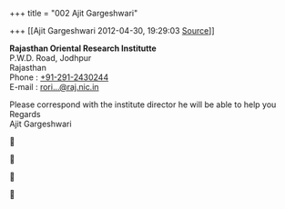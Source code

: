 +++
title = "002 Ajit Gargeshwari"

+++
[[Ajit Gargeshwari	2012-04-30, 19:29:03 [Source](https://groups.google.com/g/samskrita/c/8TsNCo6s_2I)]]



**Rajasthan Oriental Research Institutte**  
P.W.D. Road, Jodhpur  
Rajasthan  
Phone : [+91-291-2430244](tel:+91%20291%20243%200244)  
E-mail : [rori...@raj.nic.in]()  
  
Please correspond with the institute director he will be able to help you  
Regards  
Ajit Gargeshwari  
  









